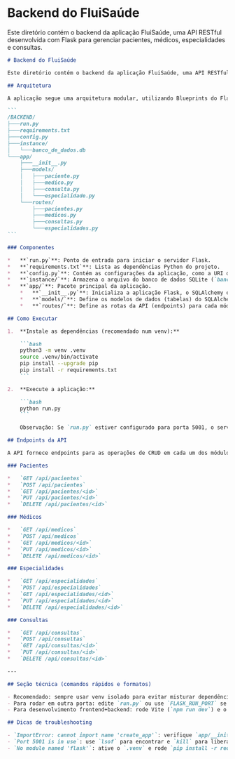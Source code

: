 # Backend do FluiSaúde

Este diretório contém o backend da aplicação FluiSaúde, uma API RESTful desenvolvida com Flask para gerenciar pacientes, médicos, especialidades e consultas.
````markdown
# Backend do FluiSaúde

Este diretório contém o backend da aplicação FluiSaúde, uma API RESTful desenvolvida com Flask para gerenciar pacientes, médicos, especialidades e consultas.

## Arquitetura

A aplicação segue uma arquitetura modular, utilizando Blueprints do Flask para separar as responsabilidades de cada entidade do sistema.

```
/BACKEND/
├───run.py
├───requirements.txt
├───config.py
├───instance/
│   └───banco_de_dados.db
└───app/
    ├───__init__.py
    ├───models/
    │   ├───paciente.py
    │   ├───medico.py
    │   ├───consulta.py
    │   └───especialidade.py
    └───routes/
        ├───pacientes.py
        ├───medicos.py
        ├───consultas.py
        └───especialidades.py
```

### Componentes

*   **`run.py`**: Ponto de entrada para iniciar o servidor Flask.
*   **`requirements.txt`**: Lista as dependências Python do projeto.
*   **`config.py`**: Contém as configurações da aplicação, como a URI do banco de dados e a chave secreta.
*   **`instance/`**: Armazena o arquivo do banco de dados SQLite (`banco_de_dados.db`).
*   **`app/`**: Pacote principal da aplicação.
    *   **`__init__.py`**: Inicializa a aplicação Flask, o SQLAlchemy e registra os Blueprints.
    *   **`models/`**: Define os modelos de dados (tabelas) do SQLAlchemy.
    *   **`routes/`**: Define as rotas da API (endpoints) para cada módulo usando Blueprints.

## Como Executar

1.  **Instale as dependências (recomendado num venv):**

    ```bash
    python3 -m venv .venv
    source .venv/bin/activate
    pip install --upgrade pip
    pip install -r requirements.txt
    ```

2.  **Execute a aplicação:**

    ```bash
    python run.py
    ```

    Observação: Se `run.py` estiver configurado para porta 5001, o servidor ficará em `http://127.0.0.1:5001`.

## Endpoints da API

A API fornece endpoints para as operações de CRUD em cada um dos módulos. A lista abaixo resume os principais recursos:

### Pacientes

*   `GET /api/pacientes`
*   `POST /api/pacientes`
*   `GET /api/pacientes/<id>`
*   `PUT /api/pacientes/<id>`
*   `DELETE /api/pacientes/<id>`

### Médicos

*   `GET /api/medicos`
*   `POST /api/medicos`
*   `GET /api/medicos/<id>`
*   `PUT /api/medicos/<id>`
*   `DELETE /api/medicos/<id>`

### Especialidades

*   `GET /api/especialidades`
*   `POST /api/especialidades`
*   `GET /api/especialidades/<id>`
*   `PUT /api/especialidades/<id>`
*   `DELETE /api/especialidades/<id>`

### Consultas

*   `GET /api/consultas`
*   `POST /api/consultas`
*   `GET /api/consultas/<id>`
*   `PUT /api/consultas/<id>`
*   `DELETE /api/consultas/<id>`

---

## Seção técnica (comandos rápidos e formatos)

- Recomendado: sempre usar venv isolado para evitar misturar dependências.
- Para rodar em outra porta: edite `run.py` ou use `FLASK_RUN_PORT` se iniciar via `flask run`.
- Para desenvolvimento frontend+backend: rode Vite (`npm run dev`) e o backend (`python run.py`) em terminais separados; ou gere o build e copie `dist/` para `app/static/app`.

## Dicas de troubleshooting

- `ImportError: cannot import name 'create_app'`: verifique `app/__init__.py` — se estiver vazio, copie a versão funcional de `CRUD BASE/BACKEND/app/`.
- `Port 5001 is in use`: use `lsof` para encontrar e `kill` para liberar a porta.
- `No module named 'flask'`: ative o `.venv` e rode `pip install -r requirements.txt`.

````
